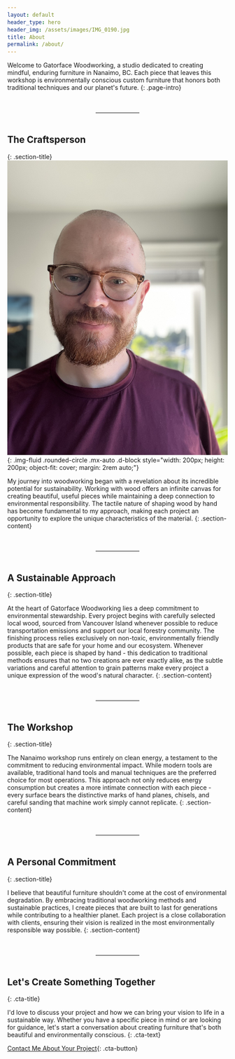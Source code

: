```yaml
---
layout: default
header_type: hero
header_img: /assets/images/IMG_0190.jpg
title: About
permalink: /about/
---
```


<style>
h1, h2, h3, h4, h5, h6 {
  color: var(--primary);
}

.hero-image {
  width: 100%;
  height: 300px;
  object-fit: cover;
  object-position: center;
  margin: 0 0 2rem 0;
}

.page-intro {
  font-size: 1.2rem;
  line-height: 1.6;
  text-align: center;
  max-width: 800px;
  margin: 2rem auto;
  color: #333;
}

hr {
  border: none;
  border-top: 1px solid #eee;
  margin: 3rem auto;
  max-width: 100px;
}

.section-title {
  margin: 2rem 0 1rem;
  font-size: 1.8rem;
  text-align: center;
}

.section-content {
  max-width: 800px;
  margin: 0 auto 2rem;
  line-height: 1.6;
  color: #444;
}

.cta-title {
  text-align: center;
  font-size: 2rem;
  margin: 3rem 0 1rem;
}

.cta-text {
  text-align: center;
  max-width: 600px;
  margin: 0 auto 2rem;
  line-height: 1.6;
}

.cta-button {
  display: block;
  width: fit-content;
  margin: 2rem auto;
  padding: 1rem 2rem;
  background-color: var(--secondary);
  color: var(--secondary-inverse) !important;
  text-decoration: none;
  border-radius: 4px;
  font-weight: bold;
  transition: background-color 0.3s ease;
}

.cta-button:hover {
  background-color: var(--secondary-dark);
  text-decoration: none;
  color: var(--secondary-inverse) !important;
}

@media (max-width: 768px) {
  .hero-image {
    height: 200px;
  }
}
</style>
Welcome to Gatorface Woodworking, a studio dedicated to creating mindful, enduring furniture in Nanaimo, BC. Each piece that leaves this workshop is environmentally conscious custom furniture that honors both traditional techniques and our planet's future.
{: .page-intro}

---

## The Craftsperson
{: .section-title}
![Paul at Gatorface Woodworking](/assets/images/IMG_0002.jpg){: .img-fluid .rounded-circle .mx-auto .d-block style="width: 200px; height: 200px; object-fit: cover; margin: 2rem auto;"}


My journey into woodworking began with a revelation about its incredible potential for sustainability. Working with wood offers an infinite canvas for creating beautiful, useful pieces while maintaining a deep connection to environmental responsibility. The tactile nature of shaping wood by hand has become fundamental to my approach, making each project an opportunity to explore the unique characteristics of the material.
{: .section-content}

---

## A Sustainable Approach
{: .section-title}

At the heart of Gatorface Woodworking lies a deep commitment to environmental stewardship. Every project begins with carefully selected local wood, sourced from Vancouver Island whenever possible to reduce transportation emissions and support our local forestry community.
The finishing process relies exclusively on non-toxic, environmentally friendly products that are safe for your home and our ecosystem. Whenever possible, each piece is shaped by hand - this dedication to traditional methods ensures that no two creations are ever exactly alike, as the subtle variations and careful attention to grain patterns make every project a unique expression of the wood's natural character.
{: .section-content}

---

## The Workshop
{: .section-title}

The Nanaimo workshop runs entirely on clean energy, a testament to the commitment to reducing environmental impact. While modern tools are available, traditional hand tools and manual techniques are the preferred choice for most operations. This approach not only reduces energy consumption but creates a more intimate connection with each piece - every surface bears the distinctive marks of hand planes, chisels, and careful sanding that machine work simply cannot replicate.
{: .section-content}

---

## A Personal Commitment
{: .section-title}

I believe that beautiful furniture shouldn't come at the cost of environmental degradation. By embracing traditional woodworking methods and sustainable practices, I create pieces that are built to last for generations while contributing to a healthier planet. Each project is a close collaboration with clients, ensuring their vision is realized in the most environmentally responsible way possible.
{: .section-content}

---

## Let's Create Something Together
{: .cta-title}

I'd love to discuss your project and how we can bring your vision to life in a sustainable way. Whether you have a specific piece in mind or are looking for guidance, let's start a conversation about creating furniture that's both beautiful and environmentally conscious.
{: .cta-text}

[Contact Me About Your Project](/contact/){: .cta-button} 